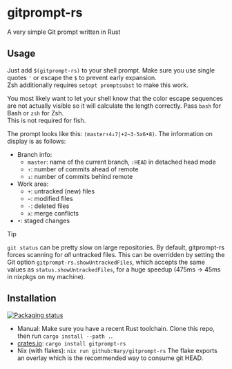 # gitprompt-rs

A very simple Git prompt written in Rust

## Usage

Just add `$(gitprompt-rs)` to your shell prompt. Make sure you use single quotes
`'` or escape the `$` to prevent early expansion.\
Zsh additionally requires `setopt promptsubst` to make this work.

You most likely want to let your shell know that the color escape sequences are
not actually visible so it will calculate the length correctly. Pass `bash` for
Bash or `zsh` for Zsh.\
This is not required for fish.

The prompt looks like this: `(master↑4↓7|+2~3-5x6•8)`. The information on
display is as follows:
- Branch info:
  - `master`: name of the current branch, `:HEAD` in detached head mode
  - `↑`: number of commits ahead of remote
  - `↓`: number of commits behind remote
- Work area:
  - `+`: untracked (new) files
  - `~`: modified files
  - `-`: deleted files
  - `x`: merge conflicts
- `•`: staged changes

> [!TIP]
> `git status` can be pretty slow on large repositories. By default,
> gitprompt-rs forces scanning for *all* untracked files. This can be overridden
> by setting the Git option `gitprompt-rs.showUntrackedFiles`, which
> accepts the same values as `status.showUntrackedFiles`, for a huge speedup
> (475ms -> 45ms in nixpkgs on my machine).

## Installation

[![Packaging status](https://repology.org/badge/vertical-allrepos/gitprompt-rs.svg)](https://repology.org/project/gitprompt-rs/versions)

- Manual: Make sure you have a recent Rust toolchain. Clone this repo, then run
  `cargo install --path .`.
- [crates.io](https://crates.io/crates/gitprompt-rs):
  `cargo install gitprompt-rs`
- Nix (with flakes):
  `nix run github:9ary/gitprompt-rs`
  The flake exports an overlay which is the recommended way to consume git HEAD.
